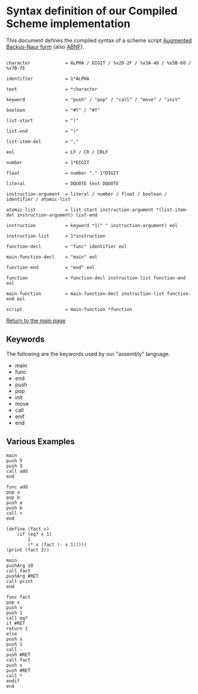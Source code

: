 # Syntax definition of our Compiled Scheme implementation

This document defines the compiled syntax of a scheme script [Augmented Backus-Naur form](https://en.wikipedia.org/wiki/Augmented_Backus%E2%80%93Naur_form) (also [ABNF](https://www.rfc-editor.org/rfc/rfc5234)).

```ABNF

character             = ALPHA / DIGIT / %x20-2F / %x3A-40 / %x5B-60 / %x7B-7E

identifier            = 1*ALPHA

text                  = *character

keyword               = "push" / "pop" / "call" / "move" / "init"

boolean               = "#t" / "#f"

list-start            = "("

list-end              = ")"

list-item-del         = ","

eol                   = LF / CR / CRLF

number                = 1*DIGIT

float                 = number "." 1*DIGIT

literal               = DQUOTE text DQUOTE

instruction-argument  = literal / number / float / boolean / identifier / atomic-list

atomic-list           = list-start instruction-argument *(list-item-del instruction-argument) list-end

instruction           = keyword *1(" " instruction-argument) eol

instruction-list      = 1*instruction

function-decl         = "func" identifier eol

main-function-decl    = "main" eol

function-end          = "end" eol

function              = function-decl instruction-list function-end eol

main-function         = main-function-decl instruction-list function-end eol

script                = main-function *function

```

[Return to the main page](../README.md)

## Keywords

The following are the keywords used by our "assembly" language.

- main
- func
- end
- push
- pop
- init
- move
- call
- enif
- end

## Various Examples

```
main
push 5
push 3
call add
end

func add
pop a
pop b
push a
push b
call +
end

(define (fact x)
    (if (eq? x 1)
        1
        (* x (fact (- x 1)))))
(print (fact 3))

main
pushArg 10
call fact
pushArg #RET
call print
end

func fact
pop x
push x
push 1
call eq?
if #RET
return 1
else
push x
push 1
call -
push #RET
call fact
push x
push #RET
call *
endif
end
```